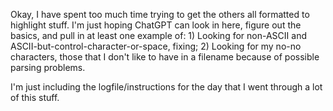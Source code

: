 Okay, I have spent too much time trying to get the others all formatted to highlight stuff. I'm just hoping ChatGPT can look in here, 
figure out the basics, and pull in at least one example of: 1) Looking for non-ASCII and ASCII-but-control-character-or-space, fixing;
2) Looking for my no-no characters, those that I don't like to have in a filename because of possible parsing problems.

I'm just including the logfile/instructions for the day that I went through a lot of this stuff.

```bash


```
